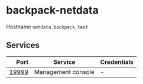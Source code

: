 # backpack-netdata

Hostname `netdata.backpack.test`

## Services

| Port | Service | Credentials
| ---: | ------- | -----------
| [19999](http://netdata.backpack.test:19999) | Management console | -
